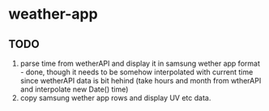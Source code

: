 # weather-app

## TODO
1. parse time from wetherAPI and display it in samsung wether app format - done, though it needs to be somehow interpolated with current time since wetherAPI data is bit hehind (take hours and month from wtherAPI and interpolate new Date() time)</br>
2. copy samsung wether app rows and display UV etc data.